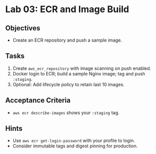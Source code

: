 # Lab 03: ECR and Image Build

## Objectives

- Create an ECR repository and push a sample image.

## Tasks

1. Create `aws_ecr_repository` with image scanning on push enabled.
2. Docker login to ECR; build a sample Nginx image; tag and push `:staging`.
3. Optional: Add lifecycle policy to retain last 10 images.

## Acceptance Criteria

- `aws ecr describe-images` shows your `:staging` tag.

## Hints

- Use `aws ecr get-login-password` with your profile to login.
- Consider immutable tags and digest pinning for production.
